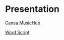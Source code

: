# Presentation
[Canva MusicHub](https://www.canva.com/design/DAFvv-rOFAg/QtrRitfj0D4dnYrAV2s7_A/edit?utm_content=DAFvv-rOFAg&utm_campaign=designshare&utm_medium=link2&utm_source=sharebutton)

[Word Script](https://1drv.ms/w/s!ApgujU4FYi5Rh5By6amX33y0FyE2WA?e=GQ7JUO)
